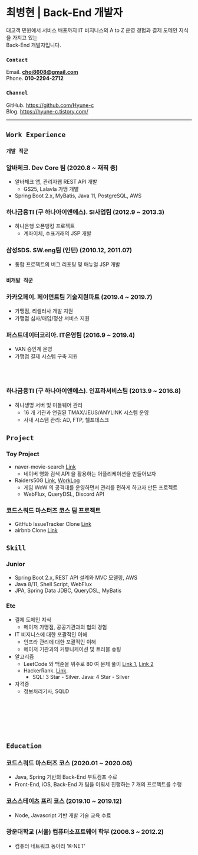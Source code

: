 # 최병현 | Back-End 개발자

대고객 민원에서 서비스 배포까지 IT 비지니스의 A to Z 운영 경험과 결제 도메인 지식을 가지고 있는  
Back-End 개발자입니다.

### `Contact`

Email. **choi8608@gmail.com**  
Phone. **010-2294-2712**

### `Channel`

GitHub. <https://github.com/Hyune-c>  
Blog. <https://hyune-c.tistory.com/>

---

## `Work Experience`

### `개발 직군`

### 알바체크. Dev Core 팀 (2020.8 ~ 재직 중)

- 알바체크 앱, 관리자웹 REST API 개발
  - GS25, Lalavla 가맹 개발
- Spring Boot 2.x, MyBatis, Java 11, PostgreSQL, AWS

### 하나금융TI (구 하나아이엔에스). SI사업팀 (2012.9 ~ 2013.3)

- 하나은행 오픈뱅킹 프로젝트
  - 계좌이체, 수표거래의 JSP 개발

### 삼성SDS. SW.eng팀 (인턴) (2010.12, 2011.07)

- 통합 프로젝트의 버그 리포팅 및 매뉴얼 JSP 개발

### `비개발 직군`

### 카카오페이. 페이먼트팀 기술지원파트 (2019.4 ~ 2019.7)

- 가맹점, 리셀러사 개발 지원
- 가맹점 심사/매입/정산 서비스 지원

### 퍼스트데이터코리아. IT운영팀 (2016.9 ~ 2019.4)

- VAN 승인계 운영
- 가맹점 결제 시스템 구축 지원

<br>
<br>

### 하나금융TI (구 하나아이엔에스). 인프라서비스팀 (2013.9 ~ 2016.8)

- 하나생명 서버 및 미들웨어 관리
  - 16 개 기관과 연결된 TMAX/JEUS/ANYLINK 시스템 운영
  - 사내 시스템 관리: AD, FTP, 헬프데스크

## `Project`

### Toy Project

- naver-movie-search [Link](https://github.com/Hyune-c/naver-movie-search)
  - 네이버 영화 검색 API 을 활용하는 어플리케이션을 만들어보자
- Raiders50G [Link](https://github.com/Hyune-c/raider50g), [WorkLog](https://github.com/Hyune-c/raider50g/wiki/Work-Log-%234)
  - 게임 WoW 의 공격대를 운영하면서 관리를 편하게 하고자 만든 프로젝트
  - WebFlux, QueryDSL, Discord API

### 코드스쿼드 마스터즈 코스 팀 프로젝트

- GitHub IssueTracker Clone [Link](https://github.com/Hyune-c/issue-tracker-02)
- airbnb Clone [Link](https://github.com/Hyune-c/airbnb-01)

## `Skill`

### Junior

- Spring Boot 2.x, REST API 설계와 MVC 모델링, AWS
- Java 8/11, Shell Script, WebFlux
- JPA, Spring Data JDBC, QueryDSL, MyBatis

### Etc

- 결제 도메인 지식
  - 메이저 가맹점, 공공기관과의 협의 경험
- IT 비지니스에 대한 포괄적인 이해
  - 인프라 관리에 대한 포괄적인 이해
  - 메이저 기관과의 커뮤니케이션 및 트러블 슈팅
- 알고리즘
  - LeetCode 와 백준을 위주로 80 여 문제 풀이 [Link 1](https://github.com/Hyune-c/algorithm-legacy), [Link 2](https://github.com/Hyune-c/algorithm)
  - HackerRank. [Link](https://www.hackerrank.com/choi8608).
    - SQL: 3 Star - Silver. Java: 4 Star - Silver
- 자격증
  - 정보처리기사, SQLD

<br>
<br>
<br>
<br>
<br>

## `Education`

### 코드스쿼드 마스터즈 코스 (2020.01 ~ 2020.06)

- Java, Spring 기반의 Back-End 부트캠프 수료
- Front-End, iOS, Back-End 가 팀을 이뤄서 진행하는 7 개의 프로젝트를 수행

### 코스스테이츠 프리 코스 (2019.10 ~ 2019.12)

- Node, Javascript 기반 개발 기술 교육 수료

### 광운대학교 (서울) 컴퓨터소프트웨어 학부 (2006.3 ~ 2012.2)

- 컴퓨터 네트워크 동아리 'K-NET'
